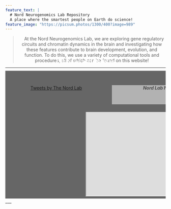 ```yaml
---
feature_text: |
  # Nord Neurogenomics Lab Repository
  A place where the smartest people on Earth do science!
feature_image: "https://picsum.photos/1300/400?image=989"
---
```

> <p style="text-align: center; text-indent: 1em;"> At the Nord Neurogenomics Lab, we are exploring gene regulatory circuits and chromatin dynamics in the brain and investigating how these features contribute to brain development, evolution, and function. To do this, we use a variety of computational tools and procedures, all of which can be found on this website!</p>


<style>
div.ex1 {
  margin-left: 79px;
  margin-top: 45px; 
  width: 300px;
  height: 313px;
  overflow-y: scroll;
}
div.column {
  float: left;
  width: 50%;
  height: 400px;
}
div.row:after {
  margin-left: auto;
  margin-right: auto;
  content: "";
  display: table;
  clear: both;
}
</style>

___
<h3 style="text-align: center; margin-bottom: 20px; margin-top: -45px;  color: #FFFFFF;"> Lab News and Updates</h3>
<div class="row" style="align: center; background-color: #666666"> 
  <div class="column">  
    <div class="ex1"> 
      <a class="twitter-timeline" data-tweet-limit="8" data-theme="dark" href="https://twitter.com/NordLabUCD" data-width="300" data-height="230">Tweets by The Nord Lab</a>
      <script async src="https://platform.twitter.com/widgets.js" charset="utf-8"></script>
    </div>
  </div>
  <div class="column" style="text-align: center;">
    <h5 style="margin-left: 83px; margin-top: 45px; text-align: center; color: #494949; background-color: #B2B2B2; width: 300px; height: 60px;">Nord Lab News</h5>
    <div id="frameContainer" style="overflow:hidden;">
      <iframe title="iframe" id="page" href="https://nordlab.faculty.ucdavis.edu" src="https://nordlab.faculty.ucdavis.edu" scrolling="no" style="width: 300px; height: 600px; margin-top: -340px; margin-left: -0px;">      
        <base target="_parent"></base>
      </iframe>
    </div>
  </div>
</div>
___
